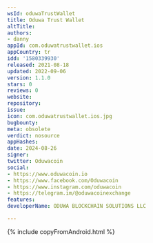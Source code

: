 ```yaml
---
wsId: oduwaTrustWallet
title: Oduwa Trust Wallet
altTitle: 
authors:
- danny
appId: com.oduwatrustwallet.ios
appCountry: tr
idd: '1580339930'
released: 2021-08-18
updated: 2022-09-06
version: 1.1.0
stars: 0
reviews: 0
website: 
repository: 
issue: 
icon: com.oduwatrustwallet.ios.jpg
bugbounty: 
meta: obsolete
verdict: nosource
appHashes: 
date: 2024-08-26
signer: 
twitter: Oduwacoin
social:
- https://www.oduwacoin.io
- https://www.facebook.com/Oduwacoin
- https://www.instagram.com/oduwacoin
- https://telegram.im/@oduwacoinexchange
features: 
developerName: ODUWA BLOCKCHAIN SOLUTIONS LLC

---
```


{% include copyFromAndroid.html %}
